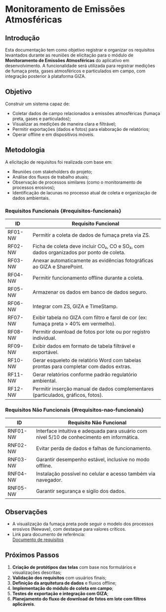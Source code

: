 # Monitoramento de Emissões Atmosféricas

## Introdução

Esta documentação tem como objetivo registrar e organizar os requisitos levantados durante as reuniões de elicitação para o módulo de **Monitoramento de Emissões Atmosféricas** do aplicativo em desenvolvimento. A funcionalidade será utilizada para registrar medições de fumaça preta, gases atmosféricos e particulados em campo, com integração posterior à plataforma GIZA.

## Objetivo

Construir um sistema capaz de:

- Coletar dados de campo relacionados a emissões atmosféricas (fumaça preta, gases e particulados);
- Visualizar as medições de maneira clara e filtrável;
- Permitir exportações (dados e fotos) para elaboração de relatórios;
- Operar offline e em dispositivos móveis.

## Metodologia

A elicitação de requisitos foi realizada com base em:

- Reuniões com stakeholders do projeto;
- Análise dos fluxos de trabalho atuais;
- Observação de processos similares (como o monitoramento de processos erosivos);
- Identificação de lacunas no processo atual de coleta e organização de dados ambientais.

### Requisitos Funcionais {#requisitos-funcionais}

| **ID**  | **Requisito Funcional**                                                                |
| ------- | -------------------------------------------------------------------------------------- |
| RF01-NW | Permitir a coleta de dados de fumaça preta via ZS.                                     |
| RF02-NW | Ficha de coleta deve incluir CO₂, CO e SO₂, com dados organizados por ponto de coleta. |
| RF03-NW | Anexar automaticamente as evidências fotográficas ao GIZA e SharePoint.                |
| RF04-NW | Permitir funcionamento offline durante a coleta.                                       |
| RF05-NW | Armazenar os dados em banco de dados seguro.                                           |
| RF06-NW | Integrar com ZS, GIZA e TimeStamp.                                                     |
| RF07-NW | Exibir tabela no GIZA com filtro e farol de cor (ex: fumaça preta > 40% em vermelho).  |
| RF08-NW | Permitir download de fotos por lote ou por registro individual.                        |
| RF09-NW | Exibir dados em formato de tabela filtrável e exportável.                              |
| RF10-NW | Gerar esqueleto de relatório Word com tabelas prontas para completar com dados extras. |
| RF11-NW | Gerar relatórios conforme padrão regulatório ambiental.                                |
| RF12-NW | Permitir inserção manual de dados complementares (particulados, gráficos, fotos).      |

### Requisitos Não Funcionais {#requisitos-nao-funcionais}

| **ID**   | **Requisito Não Funcional**                                                                |
| -------- | ------------------------------------------------------------------------------------------ |
| RNF01-NW | Interface intuitiva e adequada para usuário com nível 5/10 de conhecimento em informática. |
| RNF02-NW | Evitar perda de dados e falhas de funcionamento.                                           |
| RNF03-NW | Garantir desempenho estável, inclusive no modo offline.                                    |
| RNF04-NW | Instalação possível no celular e acesso também via navegador.                              |
| RNF05-NW | Garantir segurança e sigilo dos dados.                                                     |

## Observações

- A visualização da fumaça preta pode seguir o modelo dos processos erosivos (Newave), com destaque para valores críticos.
- Link para documento de referência:  
  [Documento de requisitos](https://grupozago.sharepoint.com/:w:/s/PROJ_NEWAVE_2025/EQBooffqVDJDpczRdoUe6dQB7f_Q4qaj4M19OEpvKvnBeg?e=RyYb59)

## Próximos Passos

1. **Criação de protótipos das telas** com base nos formulários e visualizações descritas;
2. **Validação dos requisitos** com usuários finais;
3. **Definição da arquitetura de dados** e fluxos offline;
4. **Implementação do módulo de coleta em campo**;
5. **Testes de exportação e integração com GIZA**;
6. **Planejamento do fluxo de download de fotos em lote com filtros aplicáveis**.
